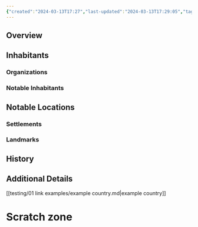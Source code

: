 ```yaml
---
{"created":"2024-03-13T17:27","last-updated":"2024-03-13T17:29:05","tags":["Location/Region"],"publish":true,"note-icon":"region","templater":["[[template - region]]"],"size":null,"region":["[[example country]]"],"path":"testing/01 link examples/example province.md","permalink":"/testing/01-link-examples/example-province/","PassFrontmatter":true}
---
```



## Overview


## Inhabitants


### Organizations


### Notable Inhabitants



## Notable Locations
### Settlements


### Landmarks


## History


## Additional Details


[[testing/01 link examples/example country.md|example country]]
# Scratch zone

